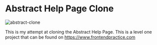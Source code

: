 # Abstract Help Page Clone

![abstract-clone](https://github.com/lenardatthebreakwater/abstract-help-page-clone/assets/142602437/78e91b25-c2dc-4097-8f05-8e332614070f)

This is my attempt at cloning the Abstract Help Page. This is a level one project that can be found on https://www.frontendpractice.com
